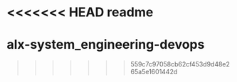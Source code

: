 <<<<<<< HEAD
readme
=======
# alx-system_engineering-devops
>>>>>>> 559c7c97058cb62cf453d9d48e265a5e1601442d
